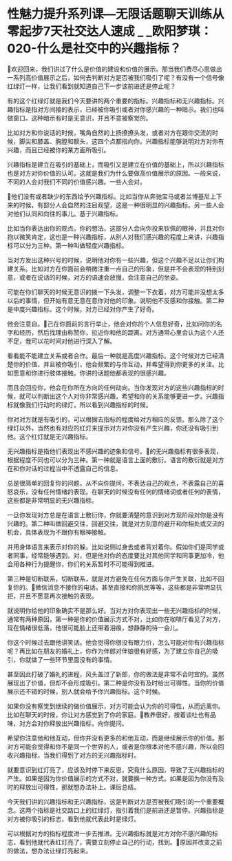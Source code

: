 # 性魅力提升系列课—无限话题聊天训练从零起步7天社交达人速成 _ _欧阳梦琪：020-什么是社交中的兴趣指标？

🎼欢迎回来，我们讲过了什么是价值的建设和价值的展示。那当我们费尽心思做出一系列高价值展示之后，如何去判断对方是否被我们吸引了呢？有没有一个信号像红绿灯一样，让我们看到就知道自己下一步该前进还是停止呢？

有的这个红绿灯就是我们今天要讲的两个重要的指标。兴趣指标和无兴趣指标。兴趣指标是指对方间接的表示，已经被你吸引或者对你感兴趣的一种暗示。我们也叫做窗口。这种暗示有时是无意识，并且不意被察觉的。

比如对方和你说话的时候，嘴角自然的上扬撩撩头发，或者对方在跟你交流的时候，脚尖和膝盖、胸膛和额头，这四个点都指向你。兴趣指标能够说明对方对你有兴趣，而且已经被你的某方面所吸引。

兴趣指标是建立在吸引的基础上，而吸引又是建立在价值的基础上，所以兴趣指标也是对方对你价值的认可。这就是我们为什么要做高价值展示的原因。一般来说，不同的人会对我们不同的价值感兴趣。一些人会对。

🎼他们没有或者缺少的东西给予兴趣指标。比如当你从奔驰宝马或者兰博基尼上下来的时候，有部分人会自然的注目观望，这是一种很明显的兴趣指标。另一些人会对他们认同和向往的事儿。基于兴趣指标。

比如当你表达出你的观点。你的想法，这部分人会向你投来钦佩的眼神，并且对你抱以微笑肯定，这也是一种兴趣指标，从别人对我们感兴趣的程度上来讲，兴趣指标可以分为三种。第一种叫做轻度兴趣指标。

当对方发出这种兴号的时候，说明他对你有一些兴趣，但这个兴趣不足以让你们构建关系。比如对方在你面前会稍微注重一点自己的形象，但是并不会表现的特别刻意，或者在说话的时候，对方的语速会放慢，会注意自己的坐姿。

可能在你们聊天的时候无意识的拨一下头发，调整一下衣着，对方可能并没想太多以后的事情，但开始有意无意在意你对他的印象。说明他不反感和你接触。第二种是中度兴趣指标。这个时候，对方已经对你产生了好奇。

他会注意自。🎼己在你面前的言行举止，他会对你的个人信息好奇，比如问你的名字和经历，然后找理由称赞你，拉近你和他的距离。对方通常心里会认为这个人还不足，我可以花时间对他进行深入了解。

看看能不能建立关系或者合作。最后一种就是高度兴趣指标。这个时候对方已经清楚你的价值，并且被你吸引，他会频繁的与你互动，并希望得到你更多的关注。比如愿意和你进行肢体接触。你讲的话题他都表现的很感兴趣。

而且会回应你，他会在你所在方向的任何动向。当你发现对方的这些兴趣指标的时候，就可以判断出这个人对你非常感兴趣，希望和你的关系能够更进一步。兴趣指标就像我们行动时的绿灯，所以看到兴趣指标的时候。

你对对方就是有吸引的，可以根据去指标的程度给对方相应的反馈。那么除了这个绿灯以外，当然也有对应的红灯来提示对方对你没有产生兴趣，你还没有吸引到他。这个红灯就是无兴趣指标。

无兴趣指标是指他们表现出不感兴趣的迹象和信号。🎼的无兴趣指标有很多表现，根据程度不同也可以分为三种。第一种就是语言上面的敷衍。语言的敷衍就是对方在和你对话的过程当中不透露自己的信息。

总是很简单的回复你的问题，从不向你提问，不表达自己的观点，不表露自己的喜怒哀乐，没有任何情绪的表现。在聊天的时候没有任何的情绪词或者任何的表情，这些都是非常明显的无兴趣指标。

一旦你发现对方总是在语言上敷衍你，你就要清楚的意识到对方现阶段对你是没有兴趣的。第二种叫做回避交往，回避交往，就是对方刻意的避开和你相处或交流的机会，具体表现为不跟你有眼神接触。

并用身体语言来表示对你的躲。比如说侧过身去或者背对着你。假如你们是同学或者同事，经常能够遇到。对，但是他对你的态度要比对其他同学和同事更加冷，他会用各种行为提醒你，你们的关系暂时不可能得到推进。

第三种是切断联系，切断联系，就是对方避免在任何方面与你产生关联，比如不回复你的。🎼微信消息不接你的电话，甚至直接和你挑民等等，这些都是非常明显抗拒，并且不愿意再次接触的表现。

就说明你给他的印象确实不是那么好。当对方对你表现出一些无兴趣指标的时候，通常有两种原因，第一种是你的价值展示方式不对，比如你在咖啡厅看见了对方，现在情绪很低落，他很可能脸上还带着泪痕，想静静的待一会儿。

你这个时候过去跟他讲笑话。他会觉得你很没有眼力价，怎么可能对你有兴趣指标呢？再比如在朋友的婚礼上，你作为伴郎对伴娘很有好感，为了建立你自己的吸引，你就做了一些环节里面没有的事情。

甚至因此打破了婚礼的进程，风头盖过了新郎，你的做法是非常不合时宜的。虽然展现出了价值，但却不会形成吸引。第二种是你没有及时给出可得性。当你的价值展示还不错的时候，别人就会给予你兴趣指标。这个时候。

如果你没有察觉到继续的做价值展示，对方可能会认为你的可得性，从而远离你。比如在聊天的时候，你让对方感觉到了你的家庭。🎼教养很好，按着谈吐也有品味，对方会对你释放出兴趣指标，向你提问。

希望你注意他和他互动，但你并没有更多的和他互动，而是继续展示你的价值。那对方可能会觉得和你不是同一个世界的人，或者是你根本对他不感兴趣，所以会回收兴趣指标，当我们得到了对方的无兴趣指标时。

就要意识到红灯亮了，应该及时停下来反思，究竟什么原因，导致了无兴趣指标的产生。如果是因为你价值展示的方式不对，就要换一种方式。如果是因为你没有及时的释放出可得性，那就想办法补上。课后总结。

今天我们讲的兴趣指标和无兴趣指标，这是判断对方是否被我们吸引的一个重要概念。这两个指标是社交路口上的红绿灯，指引着我们是前进还是暂停。兴趣指标是对方被你吸引的标志，看到他就代表此时是绿灯。

可以根据对方的指标程度进一步去推进。无兴趣指标就是对方对你不感兴趣的标志，看到他就代表红灯亮了，需要立刻停止自己的行动，找到。🎼原因并改变之前的做法，想办法让绿灯亮起来。

